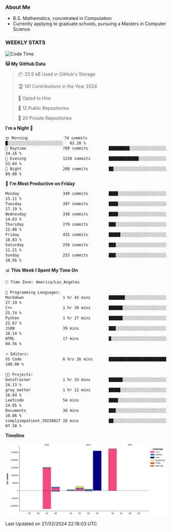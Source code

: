 ### About Me

- B.S. Mathematics, concetrated in Computation
- Currently applying to graduate schools, pursuing a Masters in Computer Science


### WEEKLY STATS
<!--START_SECTION:waka-->
![Code Time](http://img.shields.io/badge/Code%20Time-47%20hrs%2015%20mins-blue)

**🐱 My GitHub Data** 

> 📦 33.9 kB Used in GitHub's Storage 
 > 
> 🏆 141 Contributions in the Year 2024
 > 
> 💼 Opted to Hire
 > 
> 📜 12 Public Repositories 
 > 
> 🔑 20 Private Repositories 
 > 
**I'm a Night 🦉** 

```text
🌞 Morning                74 commits          █░░░░░░░░░░░░░░░░░░░░░░░░   03.20 % 
🌆 Daytime                789 commits         █████████░░░░░░░░░░░░░░░░   34.16 % 
🌃 Evening                1239 commits        █████████████░░░░░░░░░░░░   53.64 % 
🌙 Night                  208 commits         ██░░░░░░░░░░░░░░░░░░░░░░░   09.00 % 
```
📅 **I'm Most Productive on Friday** 

```text
Monday                   349 commits         ████░░░░░░░░░░░░░░░░░░░░░   15.11 % 
Tuesday                  397 commits         ████░░░░░░░░░░░░░░░░░░░░░   17.19 % 
Wednesday                338 commits         ████░░░░░░░░░░░░░░░░░░░░░   14.63 % 
Thursday                 279 commits         ███░░░░░░░░░░░░░░░░░░░░░░   12.08 % 
Friday                   435 commits         █████░░░░░░░░░░░░░░░░░░░░   18.83 % 
Saturday                 259 commits         ███░░░░░░░░░░░░░░░░░░░░░░   11.21 % 
Sunday                   253 commits         ███░░░░░░░░░░░░░░░░░░░░░░   10.95 % 
```


📊 **This Week I Spent My Time On** 

```text
🕑︎ Time Zone: America/Los_Angeles

💬 Programming Languages: 
Markdown                 1 hr 45 mins        ███████░░░░░░░░░░░░░░░░░░   27.19 % 
C++                      1 hr 39 mins        ██████░░░░░░░░░░░░░░░░░░░   25.74 % 
Python                   1 hr 27 mins        ██████░░░░░░░░░░░░░░░░░░░   22.67 % 
JSON                     39 mins             ███░░░░░░░░░░░░░░░░░░░░░░   10.14 % 
HTML                     17 mins             █░░░░░░░░░░░░░░░░░░░░░░░░   04.56 % 

🔥 Editors: 
VS Code                  6 hrs 26 mins       █████████████████████████   100.00 % 

🐱‍💻 Projects: 
DataTrainer              1 hr 33 mins        ██████░░░░░░░░░░░░░░░░░░░   24.13 % 
gray_matter              1 hr 12 mins        █████░░░░░░░░░░░░░░░░░░░░   18.64 % 
Leetcode                 54 mins             ████░░░░░░░░░░░░░░░░░░░░░   14.05 % 
Documents                38 mins             ███░░░░░░░░░░░░░░░░░░░░░░   10.06 % 
simplyimpatient_20220827 28 mins             ██░░░░░░░░░░░░░░░░░░░░░░░   07.38 % 
```

**Timeline**

![Lines of Code chart](https://raw.githubusercontent.com/nickocruzm/nickocruzm/main/assets/bar_graph.png)


 Last Updated on 27/02/2024 22:18:03 UTC
<!--END_SECTION:waka-->
